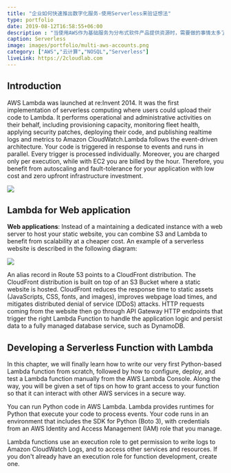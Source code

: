 ```yaml
---
title: "企业如何快速推出数字化服务-使用Serverless来验证想法"
type: portfolio
date: 2019-08-12T16:58:55+06:00
description : "当使用AWS作为基础服务为分布式软件产品提供资源时，需要做的事情太多了。有时需要查看使用AWS服务的费用、有时需要在dev环境中测试研发的功能、有时需要在stage环境中模拟prod环境的运行情况、有时需要在prod环境中上线新功能。如果研发团队里有100人都能对AWS进行各种个样的操作，那么后果是非常混乱不堪的：比如，有些成员的操作导致prod环境奔溃了、有些成员完成测试时忘记销毁资源最终导致费用变高、甚至没有察觉外来攻击者使用了企业的AWS资源等。为了杜绝这些情况发生，企业在使用AWS服务之前，需要为研发团队构建一套有效的AWS账号体系。本文将围绕如何构建企业级AWS账号体系展开，最终提供一套可实施的方案。"
caption: Serverless
image: images/portfolio/multi-aws-accounts.png
category: ["AWS","云计算","NOSQL","Serverless"]
liveLink: https://2cloudlab.com
---
```


## Introduction

AWS Lambda was launched at re:Invent 2014. It was the first implementation of serverless computing where users could upload their code to Lambda. It performs operational and administrative activities on their behalf, including provisioning capacity, monitoring fleet health, applying security patches, deploying their code, and publishing realtime logs and metrics to Amazon CloudWatch.Lambda follows the event-driven architecture. Your code is triggered in response to events and runs in parallel. Every trigger is processed individually. Moreover, you are charged only per execution, while with EC2 you are billed by the hour. Therefore, you benefit from autoscaling and fault-tolerance for your application with low cost and zero upfront infrastructure investment.

![](http://localhost:1313/images/blog/source-events-of-lambda.png)

## Lambda for Web application

**Web applications**: Instead of a maintaining a dedicated instance with a web server to host your static website, you can combine S3 and Lambda to benefit from scalability at a cheaper cost. An example of a serverless website is described in the following diagram:

![](http://localhost:1313/images/blog/web-application-for-lambda.png)

An alias record in Route 53 points to a CloudFront distribution. The CloudFront distribution is built on top of an S3 Bucket where a static website is hosted. CloudFront reduces the response time to static assets (JavaScripts, CSS, fonts, and images), improves webpage load times, and mitigates distributed denial of service (DDoS) attacks. HTTP requests coming from the website then go through API Gateway HTTP endpoints that trigger the right Lambda Function to handle the application logic and persist data to a fully managed database service, such as DynamoDB. 

## Developing a Serverless Function with Lambda

In this chapter, we will finally learn how to write our very first Python-based Lambda function from scratch, followed by how to configure, deploy, and test a Lambda function manually from the AWS Lambda Console. Along the way, you will be given a set of tips on how to grant access to your function so that it can interact with other AWS services in a secure way.

You can run Python code in AWS Lambda. Lambda provides runtimes for Python that execute your code to process events. Your code runs in an environment that includes the SDK for Python (Boto 3), with credentials from an AWS Identity and Access Management (IAM) role that you manage.

Lambda functions use an execution role to get permission to write logs to Amazon CloudWatch Logs, and to access other services and resources. If you don't already have an execution role for function development, create one.